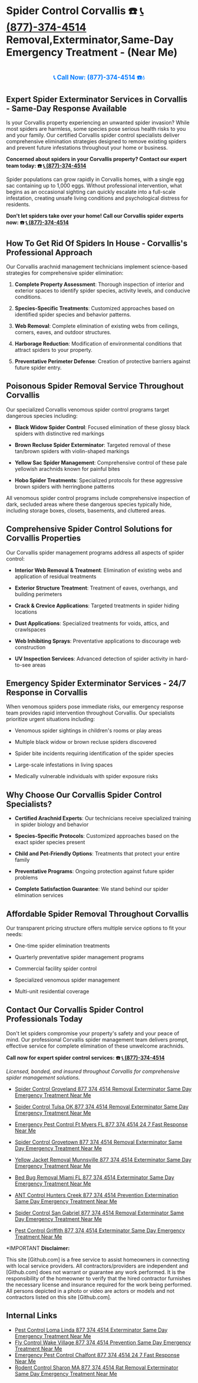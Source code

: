 # Spider Control Corvallis ☎️ [📞 (877)-374-4514](https://pest-control-4514.netlify.app) Removal,Exterminator,Same-Day Emergency Treatment - (Near Me)
# 

<p align="center" style="font-size: 1.2em; font-weight: bold; margin: 20px 0;">
  <a href="https://pest-control-4514.netlify.app" target="_blank" style="color: #007BFF; text-decoration: none;">📞 Call Now: (877)-374-4514 ☎️💧</a>
</p>

## Expert Spider Exterminator Services in Corvallis - Same-Day Response Available

Is your Corvallis property experiencing an unwanted spider invasion? While most spiders are harmless, some species pose serious health risks to you and your family. Our certified Corvallis spider control specialists deliver comprehensive elimination strategies designed to remove existing spiders and prevent future infestations throughout your home or business.

**Concerned about spiders in your Corvallis property? Contact our expert team today: ☎️ [📞 (877)-374-4514](https://pest-control-4514.netlify.app)**

Spider populations can grow rapidly in Corvallis homes, with a single egg sac containing up to 1,000 eggs. Without professional intervention, what begins as an occasional sighting can quickly escalate into a full-scale infestation, creating unsafe living conditions and psychological distress for residents.

**Don't let spiders take over your home! Call our Corvallis spider experts now: ☎️ [📞 (877)-374-4514](https://pest-control-4514.netlify.app)**

## How To Get Rid Of Spiders In House - Corvallis's Professional Approach

Our Corvallis arachnid management technicians implement science-based strategies for comprehensive spider elimination:

1. **Complete Property Assessment**: Thorough inspection of interior and exterior spaces to identify spider species, activity levels, and conducive conditions.

2. **Species-Specific Treatments**: Customized approaches based on identified spider species and behavior patterns.

3. **Web Removal**: Complete elimination of existing webs from ceilings, corners, eaves, and outdoor structures.

4. **Harborage Reduction**: Modification of environmental conditions that attract spiders to your property.

5. **Preventative Perimeter Defense**: Creation of protective barriers against future spider entry.

## Poisonous Spider Removal Service Throughout Corvallis

Our specialized Corvallis venomous spider control programs target dangerous species including:

- **Black Widow Spider Control**: Focused elimination of these glossy black spiders with distinctive red markings

- **Brown Recluse Spider Exterminator**: Targeted removal of these tan/brown spiders with violin-shaped markings

- **Yellow Sac Spider Management**: Comprehensive control of these pale yellowish arachnids known for painful bites

- **Hobo Spider Treatments**: Specialized protocols for these aggressive brown spiders with herringbone patterns

All venomous spider control programs include comprehensive inspection of dark, secluded areas where these dangerous species typically hide, including storage boxes, closets, basements, and cluttered areas.

## Comprehensive Spider Control Solutions for Corvallis Properties

Our Corvallis spider management programs address all aspects of spider control:

- **Interior Web Removal & Treatment**: Elimination of existing webs and application of residual treatments

- **Exterior Structure Treatment**: Treatment of eaves, overhangs, and building perimeters

- **Crack & Crevice Applications**: Targeted treatments in spider hiding locations

- **Dust Applications**: Specialized treatments for voids, attics, and crawlspaces

- **Web Inhibiting Sprays**: Preventative applications to discourage web construction

- **UV Inspection Services**: Advanced detection of spider activity in hard-to-see areas

## Emergency Spider Exterminator Services - 24/7 Response in Corvallis

When venomous spiders pose immediate risks, our emergency response team provides rapid intervention throughout Corvallis. Our specialists prioritize urgent situations including:

- Venomous spider sightings in children's rooms or play areas

- Multiple black widow or brown recluse spiders discovered

- Spider bite incidents requiring identification of the spider species

- Large-scale infestations in living spaces

- Medically vulnerable individuals with spider exposure risks

## Why Choose Our Corvallis Spider Control Specialists?

- **Certified Arachnid Experts**: Our technicians receive specialized training in spider biology and behavior

- **Species-Specific Protocols**: Customized approaches based on the exact spider species present

- **Child and Pet-Friendly Options**: Treatments that protect your entire family

- **Preventative Programs**: Ongoing protection against future spider problems

- **Complete Satisfaction Guarantee**: We stand behind our spider elimination services

## Affordable Spider Removal Throughout Corvallis

Our transparent pricing structure offers multiple service options to fit your needs:

- One-time spider elimination treatments

- Quarterly preventative spider management programs

- Commercial facility spider control

- Specialized venomous spider management

- Multi-unit residential coverage

## Contact Our Corvallis Spider Control Professionals Today

Don't let spiders compromise your property's safety and your peace of mind. Our professional Corvallis spider management team delivers prompt, effective service for complete elimination of these unwelcome arachnids.

**Call now for expert spider control services: ☎️ [📞 (877)-374-4514](https://pest-control-4514.netlify.app)**

*Licensed, bonded, and insured throughout Corvallis for comprehensive spider management solutions.*


- [Spider Control Groveland 877 374 4514 Removal Exterminator Same Day Emergency Treatment Near Me](https://github.com/allyoucaneatsushiin/pest-control/blob/main/Spider-Control-Groveland-877-374-4514-Removal-Exterminator-Same-Day-Emergency-Treatment-Near-Me.md)
- [Spider Control Tulsa OK 877 374 4514 Removal Exterminator Same Day Emergency Treatment Near Me](https://github.com/allyoucaneatsushiin/pest-control/blob/main/Spider-Control-Tulsa-OK-877-374-4514-Removal-Exterminator-Same-Day-Emergency-Treatment-Near-Me.md)
- [Emergency Pest Control Ft Myers FL 877 374 4514 24 7 Fast Response Near Me](https://github.com/allyoucaneatsushiin/pest-control/blob/main/Emergency-Pest-Control-Ft-Myers-FL-877-374-4514-24-7-Fast-Response-Near-Me.md)


- [Spider Control Grovetown 877 374 4514 Removal Exterminator Same Day Emergency Treatment Near Me](https://github.com/allyoucaneatsushiin/pest-control/blob/main/Spider-Control-Grovetown-877-374-4514-Removal-Exterminator-Same-Day-Emergency-Treatment-Near-Me.md)
- [Yellow Jacket Removal Munnsville 877 374 4514 Exterminator Same Day Emergency Treatment Near Me](https://github.com/allyoucaneatsushiin/pest-control/blob/main/Yellow-Jacket-Removal-Munnsville-877-374-4514-Exterminator-Same-Day-Emergency-Treatment-Near-Me.md)
- [Bed Bug Removal Miami FL 877 374 4514 Exterminator Same Day Emergency Treatment Near Me](https://github.com/allyoucaneatsushiin/pest-control/blob/main/Bed-Bug-Removal-Miami-FL-877-374-4514-Exterminator-Same-Day-Emergency-Treatment-Near-Me.md)


- [ANT Control Hunters Creek 877 374 4514 Prevention Extermination Same Day Emergency Treatment Near Me](https://github.com/allyoucaneatsushiin/pest-control/blob/main/ANT-Control-Hunters-Creek-877-374-4514-Prevention-Extermination-Same-Day-Emergency-Treatment-Near-Me.md)
- [Spider Control San Gabriel 877 374 4514 Removal Exterminator Same Day Emergency Treatment Near Me](https://github.com/allyoucaneatsushiin/pest-control/blob/main/Spider-Control-San-Gabriel-877-374-4514-Removal-Exterminator-Same-Day-Emergency-Treatment-Near-Me.md)
- [Pest Control Griffith 877 374 4514 Exterminator Same Day Emergency Treatment Near Me](https://github.com/allyoucaneatsushiin/pest-control/blob/main/Pest-Control-Griffith-877-374-4514-Exterminator-Same-Day-Emergency-Treatment-Near-Me.md)


*IMPORTANT **Disclaimer:**  

This site [Github.com] is a free service to assist homeowners in connecting with local service providers. All contractors/providers are independent and [Github.com] does not warrant or guarantee any work performed. It is the responsibility of the homeowner to verify that the hired contractor furnishes the necessary license and insurance required for the work being performed. All persons depicted in a photo or video are actors or models and not contractors listed on this site [Github.com].


## Internal Links
- [Pest Control Loma Linda 877 374 4514 Exterminator Same Day Emergency Treatment Near Me](https://github.com/allyoucaneatsushiin/pest-control/blob/main/Pest-Control-Loma-Linda-877-374-4514-Exterminator-Same-Day-Emergency-Treatment-Near-Me.md)
- [Fly Control Wake Village 877 374 4514 Prevention Same Day Emergency Treatment Near Me](https://github.com/allyoucaneatsushiin/pest-control/blob/main/Fly-Control-Wake-Village-877-374-4514-Prevention-Same-Day-Emergency-Treatment-Near-Me.md)
- [Emergency Pest Control Chalfont 877 374 4514 24 7 Fast Response Near Me](https://github.com/allyoucaneatsushiin/pest-control/blob/main/Emergency-Pest-Control-Chalfont-877-374-4514-24-7-Fast-Response-Near-Me.md)
- [Rodent Control Sharon MA 877 374 4514 Rat Removal Exterminator Same Day Emergency Treatment Near Me](https://github.com/allyoucaneatsushiin/pest-control/blob/main/Rodent-Control-Sharon-MA-877-374-4514-Rat-Removal-Exterminator-Same-Day-Emergency-Treatment-Near-Me.md)
